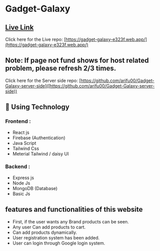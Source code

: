 # Gadget-Galaxy

## [ Live Link](https://gadget-galaxy-e323f.web.app/)

Click here for the Live repo: [https://gadget-galaxy-e323f.web.app/](https://gadget-galaxy-e323f.web.app/)

## Note: If page not fund shows for host related problem, please refresh 2/3 times.

Click here for the Server side repo: [https://github.com/arifu00/Gadget-Galaxy-server-side]([https://github.com/arifu00/Gadget-Galaxy-server-side))

## 🎯 Using Technology

### Frontend :
- React js
- Firebase (Authentication)
- Java Script
- Tailwind Css
- Meterial Tailwind / daisy UI

### Backend :
- Express js
- Node Js
- MongoDB (Database)
- Basic Js
  
## features and functionalities of this website

* First, if the user wants any Brand products can be seen.
* Any user Can add products to cart.
* Can add products dynamically.
* User registration system has been added.
* User can login through Google login system.
